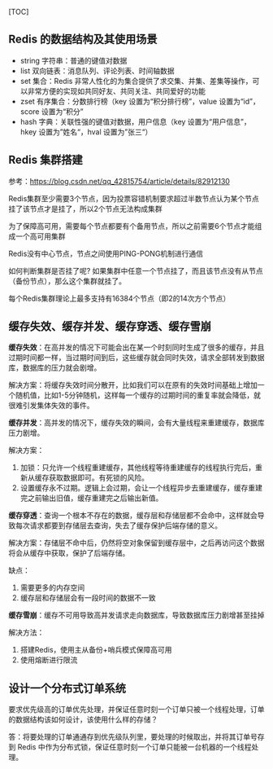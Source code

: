 [TOC]

## Redis 的数据结构及其使用场景

- string 字符串：普通的键值对数据
- list 双向链表：消息队列、评论列表、时间轴数据
- set 集合：Redis 非常人性化的为集合提供了求交集、并集、差集等操作，可以非常方便的实现如共同好友、共同关注、共同爱好的功能
- zset 有序集合：分数排行榜（key 设置为“积分排行榜”，value 设置为“id”，score 设置为“积分”
- hash 字典：关联性强的键值对数据，用户信息（key 设置为“用户信息”，hkey 设置为”姓名“，hval 设置为”张三“）

## Redis 集群搭建

参考：https://blog.csdn.net/qq_42815754/article/details/82912130

Redis集群至少需要3个节点，因为投票容错机制要求超过半数节点认为某个节点挂了该节点才是挂了，所以2个节点无法构成集群

为了保障高可用，需要每个节点都要有个备用节点，所以之前需要6个节点才能组成一个高可用集群

Redis没有中心节点，节点之间使用PING-PONG机制进行通信

如何判断集群是否挂了呢? 如果集群中任意一个节点挂了，而且该节点没有从节点（备份节点），那么这个集群就挂了。

每个Redis集群理论上最多支持有16384个节点（即2的14次方个节点）

## 缓存失效、缓存并发、缓存穿透、缓存雪崩

**缓存失效**：在高并发的情况下可能会出在某一个时刻同时生成了很多的缓存，并且过期时间都一样，当过期时间到后，这些缓存就会同时失效，请求全部转发到数据库，数据库的压力就会剧增。

解决方案：将缓存失效时间分散开，比如我们可以在原有的失效时间基础上增加一个随机值，比如1-5分钟随机，这样每一个缓存的过期时间的重复率就会降低，就很难引发集体失效的事件。



**缓存并发**：高并发的情况下，缓存失效的瞬间，会有大量线程来重建缓存，数据库压力剧增。

解决方案：

1. 加锁：只允许一个线程重建缓存，其他线程等待重建缓存的线程执行完后，重新从缓存获取数据即可。有死锁的风险。
2. 设置缓存永不过期。逻辑上会过期，会让一个线程异步去重建缓存，缓存重建完之前输出旧值，缓存重建完之后输出新值。



**缓存穿透**：查询一个根本不存在的数据，缓存层和存储层都不会命中，这样就会导致每次请求都要到存储层去查询，失去了缓存保护后端存储的意义。

解决方案：存储层不命中后，仍然将空对象保留到缓存层中，之后再访问这个数据将会从缓存中获取，保护了后端存储。

缺点：

1. 需要更多的内存空间
2. 缓存层和存储层会有一段时间的数据不一致



**缓存雪崩**：缓存不可用导致高并发请求走向数据库，导致数据库压力剧增甚至挂掉

解决方法：

1. 搭建Redis，使用主从备份+哨兵模式保障高可用
2. 使用熔断进行限流

## 设计一个分布式订单系统

要求优先级高的订单优先处理，并保证任意时刻一个订单只被一个线程处理，订单的数据结构该如何设计，该使用什么样的存储？

答：将要处理的订单通通存到优先级队列里，要处理的时候取出，并将其订单号存到 Redis 中作为分布式锁，保证任意时刻一个订单只能被一台机器的一个线程处理。